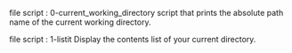 file script : 0-current_working_directory
script that prints the absolute path name of the current working directory.

file script : 1-listit
Display the contents list of your current directory.



